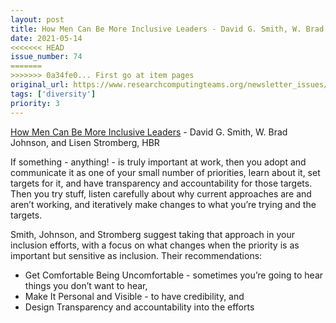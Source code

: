 ```yaml
---
layout: post
title: How Men Can Be More Inclusive Leaders - David G. Smith, W. Brad Johnson, and Lisen Stromberg, HBR
date: 2021-05-14
<<<<<<< HEAD
issue_number: 74
=======
>>>>>>> 0a34fe0... First go at item pages
original_url: https://www.researchcomputingteams.org/newsletter_issues/0074
tags: ['diversity']
priority: 3
---
```


<!-- markdownlint-disable MD033 -->
<!-- markdownlint-disable MD041 -->
<!-- markdownlint-disable MD049 -->

[How Men Can Be More Inclusive Leaders](https://hbr.org/2021/05/how-men-can-be-more-inclusive-leaders) - David G. Smith, W. Brad Johnson, and Lisen Stromberg, HBR

If something - anything! - is truly important at work, then you adopt and communicate it as one of your small number of priorities, learn about it, set targets for it, and have transparency and accountability for those targets.  Then you try stuff, listen carefully about why current approaches are and aren’t working, and iteratively make changes to what you’re trying and the targets.

Smith, Johnson, and Stromberg suggest taking that approach in your inclusion efforts, with a focus on what changes when the priority is as important but sensitive as inclusion.  Their recommendations:

- Get Comfortable Being Uncomfortable - sometimes you’re going to hear things you don’t want to hear,
- Make It Personal and Visible - to have credibility, and
- Design Transparency and accountability into the efforts